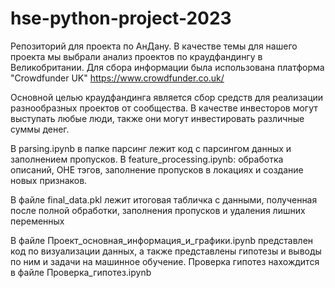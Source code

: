 # hse-python-project-2023
Репозиторий для проекта по АнДану. В качестве темы для нашего проекта мы выбрали анализ проектов по краудфандингу в Великобритании. Для сбора информации была использована платформа "Crowdfunder UK" https://www.crowdfunder.co.uk/

Основной целью краудфандинга является сбор средств для реализации разнообразных проектов от сообщества. В качестве инвесторов могут выступать любые люди, также они могут инвестировать различные суммы денег. 

В parsing.ipynb в папке парсинг лежит код с парсингом данных и заполнением пропусков. 
В feature_processing.ipynb: обработка описаний, OHE тэгов, заполнение пропусков в локациях и создание новых признаков.

В файле final_data.pkl лежит итоговая табличка с данными, полученная после полной обработки, заполнения пропусков и удаления лишних переменных

В файле Проект_основная_информация_и_графики.ipynb представлен код по визуализации данных, а также представлены гипотезы и выводы по ним и задачи на машинное обучение.
Проверка гипотез нахождится в файле Проверка_гипотез.ipynb

